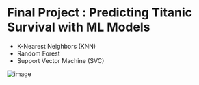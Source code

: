 # Final Project : Predicting Titanic Survival with ML Models

- K-Nearest Neighbors (KNN)
- Random Forest
- Support Vector Machine (SVC)
  
![image](https://github.com/user-attachments/assets/eb29c3b7-e8f7-425c-af10-5303496ef154)
